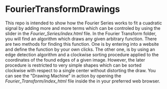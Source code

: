 # FourierTransformDrawings

This repo is intended to show how the Fourier Series works to fit a cuadratic signal by adding more and more terms which can be controled by using the slider in the *Fourier_Series/index.html* file. In the Fourier Transform folder, you will find an algorithm which draws any given arbitrary function. There are two methods for finding this function. One is by entering into a website and define the function by your own clicks. The other one, is by using an edge detection algorithm and a clockwise sorting procedure applied to the coordinates of the found edges of a given image. However, the later procedure is restricted to very simple shapes which can be sorted clockwise with respect to a single center without distorting the draw. You can see the "Drawing Machine" in action by opening the *Fourier_Transform/index_html* file inside the in your preferred web browser. 